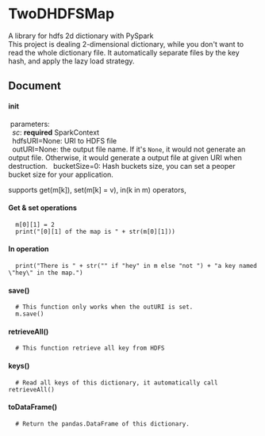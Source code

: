 # TwoDHDFSMap
A library for hdfs 2d dictionary with PySpark  
This project is dealing 2-dimensional dictionary, while you don't want to read the whole dictionary file. It automatically separate files by the key hash, and apply the lazy load strategy.

## Document

#### __init__  
&nbsp;parameters:  
&nbsp;&nbsp;*sc*: **required** SparkContext  
&nbsp;&nbsp;hdfsURI=None: URI to HDFS file  
&nbsp;&nbsp;outURI=None: the output file name. If it's `None`, it would not generate an output file. Otherwise, it would generate a output file at given URI when destruction.
&nbsp;&nbsp;bucketSize=0: Hash buckets size, you can set a peoper bucket size for your application.

supports get(m[k]), set(m[k] = v), in(k in m) operators, 
#### Get & set operations
```
  m[0][1] = 2
  print("[0][1] of the map is " + str(m[0][1]))
```

#### In operation
```
  print("There is " + str("" if "hey" in m else "not ") + "a key named \"hey\" in the map.")
```

#### save()
```
  # This function only works when the outURI is set.
  m.save()
```

#### retrieveAll()
```
  # This function retrieve all key from HDFS
```

#### keys()
```
  # Read all keys of this dictionary, it automatically call retrieveAll()
```

#### toDataFrame()
```
  # Return the pandas.DataFrame of this dictionary.
```
